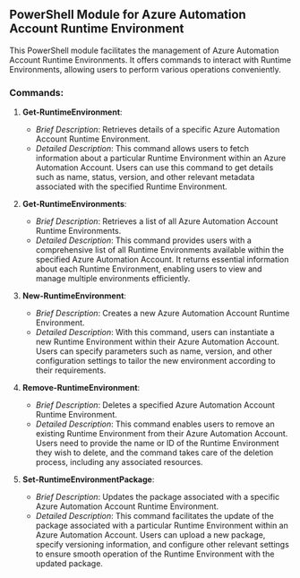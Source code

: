 ## PowerShell Module for Azure Automation Account Runtime Environment

This PowerShell module facilitates the management of Azure Automation Account Runtime Environments. It offers commands to interact with Runtime Environments, allowing users to perform various operations conveniently.

### Commands:

1. **Get-RuntimeEnvironment**: 
   - *Brief Description*: Retrieves details of a specific Azure Automation Account Runtime Environment.
   - *Detailed Description*: This command allows users to fetch information about a particular Runtime Environment within an Azure Automation Account. Users can use this command to get details such as name, status, version, and other relevant metadata associated with the specified Runtime Environment.

2. **Get-RuntimeEnvironments**: 
   - *Brief Description*: Retrieves a list of all Azure Automation Account Runtime Environments.
   - *Detailed Description*: This command provides users with a comprehensive list of all Runtime Environments available within the specified Azure Automation Account. It returns essential information about each Runtime Environment, enabling users to view and manage multiple environments efficiently.

3. **New-RuntimeEnvironment**: 
   - *Brief Description*: Creates a new Azure Automation Account Runtime Environment.
   - *Detailed Description*: With this command, users can instantiate a new Runtime Environment within their Azure Automation Account. Users can specify parameters such as name, version, and other configuration settings to tailor the new environment according to their requirements.

4. **Remove-RuntimeEnvironment**: 
   - *Brief Description*: Deletes a specified Azure Automation Account Runtime Environment.
   - *Detailed Description*: This command enables users to remove an existing Runtime Environment from their Azure Automation Account. Users need to provide the name or ID of the Runtime Environment they wish to delete, and the command takes care of the deletion process, including any associated resources.

5. **Set-RuntimeEnvironmentPackage**: 
   - *Brief Description*: Updates the package associated with a specific Azure Automation Account Runtime Environment.
   - *Detailed Description*: This command facilitates the update of the package associated with a particular Runtime Environment within an Azure Automation Account. Users can upload a new package, specify versioning information, and configure other relevant settings to ensure smooth operation of the Runtime Environment with the updated package.
